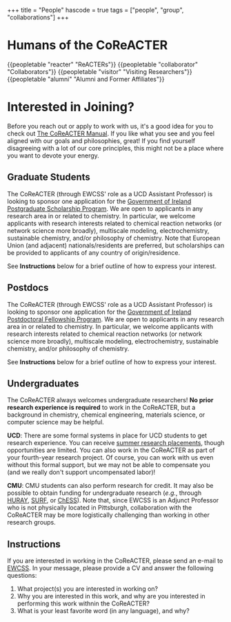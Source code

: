 +++
title = "People"
hascode = true
tags = ["people", "group", "collaborations"]
+++

# Humans of the CoReACTER

{{peopletable "reacter" "ReACTERs"}}
{{peopletable "collaborator" "Collaborators"}}
{{peopletable "visitor" "Visiting Researchers"}}
{{peopletable "alumni" "Alumni and Former Affiliates"}}

# Interested in Joining?

Before you reach out or apply to work with us, it's a good idea for you to check out [The CoReACTER Manual](/_files/The_CoReACTER_Manual.pdf). If you like what you see and you feel aligned with our goals and philosophies, great! If you find yourself disagreeing with a lot of our core principles, this might not be a place where you want to devote your energy.

## Graduate Students

The CoReACTER (through EWCSS' role as a UCD Assistant Professor) is looking to sponsor one application for the [Government of Ireland Postgraduate Scholarship Program](https://www.researchireland.ie/funding/government-ireland-postgraduate/). We are open to applicants in any research area in or related to chemistry. In particular, we welcome applicants with research interests related to chemical reaction networks (or network science more broadly), multiscale modeling, electrochemistry, sustainable chemistry, and/or philosophy of chemistry. Note that European Union (and adjacent) nationals/residents are preferred, but scholarships can be provided to applicants of any country of origin/residence.

See **Instructions** below for a brief outline of how to express your interest.

## Postdocs

The CoReACTER (through EWCSS' role as a UCD Assistant Professor) is looking to sponsor one application for the [Government of Ireland Postdoctoral Fellowship Program](https://www.researchireland.ie/funding/government-ireland-postdoctoral/). We are open to applicants in any research area in or related to chemistry. In particular, we welcome applicants with research interests related to chemical reaction networks (or network science more broadly), multiscale modeling, electrochemistry, sustainable chemistry, and/or philosophy of chemistry.

See **Instructions** below for a brief outline of how to express your interest.

## Undergraduates

The CoReACTER always welcomes undergraduate researchers! **No prior research experience is required** to work in the CoReACTER, but a background in chemistry, chemical engineering, materials science, or computer science may be helpful.

**UCD**: There are some formal systems in place for UCD students to get research experience. You can receive [summer research placements](https://www.ucd.ie/mathstat/newsandevents/events/undergraduatesummerresearchproject/), though opportunities are limited. You can also work in the CoReACTER as part of your fourth-year research project. Of course, you can work with us even without this formal support, but we may not be able to compensate you (and we really don't support uncompensated labor)!

**CMU**: CMU students can also perform research for credit. It may also be possible to obtain funding for undergraduate research (*e.g.*, through [HURAY](https://www.cmu.edu/uro/academic-research/huray/index.html), [SURF](https://www.cmu.edu/uro/summer%20research%20fellowships/SURF/), or [ChESS](https://www.cheme.engineering.cmu.edu/education/undergraduate-program/undergraduate-research.html)). Note that, since EWCSS is an Adjunct Professor who is not physically located in Pittsburgh, collaboration with the CoReACTER may be more logistically challenging than working in other research groups.

## Instructions

If you are interested in working in the CoReACTER, please send an e-mail to [EWCSS](mailto:ewcspottesmith@cmu.edu). In your message, please provide a CV and answer the following questions:
1. What project(s) you are interested in working on?
2. Why you are interested in this work, and why are you interested in performing this work withnin the CoReACTER?
3. What is your least favorite word (in any language), and why?